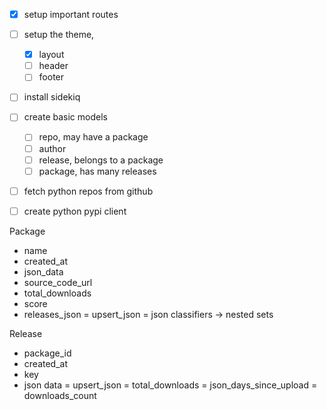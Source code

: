 - [x] setup important routes
- [ ] setup the theme,
  - [x] layout
  - [ ] header
  - [ ] footer
- [ ] install sidekiq

- [ ] create basic models
  - [ ] repo, may have a package
  - [ ] author
  - [ ] release, belongs to a package
  - [ ] package, has many releases

- [ ] fetch python repos from github

- [ ] create python pypi client

Package
- name
- created_at
- json_data
- source_code_url
- total_downloads
- score
- releases_json
= upsert_json
= json classifiers -> nested sets

Release
- package_id
- created_at
- key
- json data
= upsert_json
= total_downloads
= json_days_since_upload
= downloads_count
